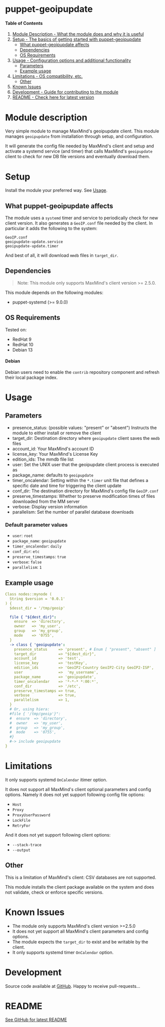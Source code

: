 # puppet-geoipupdate


#### Table of Contents
1. [Module Description - What the module does and why it is useful](#Module-description)
1. [Setup - The basics of getting started with puppet-geoipupdate](#Setup)
   * [What puppet-geoipupdate affects](#What-puppet-geoipupdate-affects)
   * [Dependencies](Dependencies)
   * [OS Requirements](#OS-Requirements)
1. [Usage - Configuration options and additional functionality](#Usage)
   * [Parameters](#Parameters)
   * [Example usage](#Example-usage)
1. [Limitations - OS compatibility, etc.](#Limitations)
   * [Other](#Other)
1. [Known Issues](#Known-Issues)
1. [Development - Guide for contributing to the module](#Development)
1. [README - Check here for latest version](#README)

# Module description
Very simple module to manage MaxMind's geoipupdate client.
This module manages `geoipupdate` from installation through setup,
and configuration.

It will generate the config file needed by MaxMind's client and setup and
activate a systemd service (and timer) that calls MaxMind's `geoipupdate`
client to check for new DB file versions and eventually download them.

# Setup
Install the module your preferred way.
See [Usage](#usage).


## What puppet-geoipupdate affects
The module uses a `systemd` timer and service to periodically check for new
client version.
It also generates a `GeoIP.conf` file needed by the client.
In particular it adds the following to the system:
```
GeoIP.conf
geoipupdate-update.service
geoipupdate-update.timer
```

And best of all, it will download `mmdb` files in `target_dir`.

## Dependencies
>Note: This module only supports MaxMind's client version >= 2.5.0.

This module depends on the following modules:
- puppet-systemd (>= 9.0.0)

## OS Requirements
Tested on:
- RedHat 9
- RedHat 10
- Debian 13

#### Debian
Debian users need to enable the `contrib` repository component and
refresh their local package index.

# Usage
## Parameters
- presence_status: (possible values: "present" or "absent") Instructs the module to either install or remove the client
- target_dir: Destination directory where `geoipupdate` client saves the `mmdb` files
- account_id: Your MaxMind's account ID
- license_key: Your MaxMind's License Key
- edition_ids: The mmdb file list
- user: Set the UNIX user that the geoipupdate client process is executed as
- package_name: defaults to `geoipupdate`
- timer_oncalendar: Setting within the `*.timer` unit file that defines a specific date and time for triggering the client update
- conf_dir: The destination directory for MaxMind's config file `GeoIP.conf`
- preserve_timestamps: Whether to preserve modification times of files downloaded from the MM server
- verbose: Display version information
- parallelism: Set the number of parallel database downloads


### Default parameter values
- `user`: `root`
- `package_name`: `geoipupdate`
- `timer_oncalendar`: `daily`
- `conf_dir`: `etc`
- `preserve_timestamps`: `true`
- `verbose`: `false`
- `parallelism`: `1`


## Example usage
```yaml
Class nodes::mynode (
  String $version = '0.0.1'
) {
  $desst_dir = '/tmp/geoip'

  file { "${dest_dir}":
    ensure  => 'directory',
    owner   => 'my_user',
    group   => 'my_group',
    mode    => '0755',
  }
  -> class { 'geoipupdate':
    presence_status     => 'present', # Enum [ "present", "absent" ]
    target_dir          => "${dest_dir}",
    account_id          => 'test',
    license_key         => 'testKey',
    edition_ids         => 'GeoIP2-Country GeoIP2-City GeoIP2-ISP',
    user                =>  'my_username',
    package_name        => 'geoipupdate',
    timer_oncalendar    => '*-*-* *:00:*',
    conf_dir            => '/etc',
    preserve_timestamps => true,
    verbose             => true,
    parallelism         => 1,
  }
  # Or, using hiera:
  #file { '/tmp/geoip'}":
  #  ensure  => 'directory',
  #  owner   => 'my_user',
  #  group   => 'my_group',
  #  mode    => '0755',
  #}
  #-> include geoipupdate
}
```

# Limitations
It only supports systemd `OnCalendar` itimer option.

It does not support all MaxMind's client optional parameters and config options.
Namely it does not yet support following config file options:
- `Host`
- `Proxy`
- `ProxyUserPassword`
- `LockFile`
- `RetryFor`

And it does not yet support following client options:
- `--stack-trace`
- `--output`

## Other
This is a limitation of MaxMind's client: CSV databases are not supported.

This module installs the client package available on the system and does not
validate, check or enforce specific versions.

# Known Issues
- The module only supports MaxMind's client version >=2.5.0
- It does not yet support all MaxMind's client parameters and config options.
- The module expects the `target_dir` to exist and be writable by the client.
- It only supports systemd timer `OnCalendar` option.

# Development
Source code available at [GitHub](https://github.com/stexads/puppet-geoipupdate).
Happy to receive pull-requests...


# README
[See GitHub for latest README](https://github.com/stexads/puppet-geoipupdate/blob/main/README.md)
